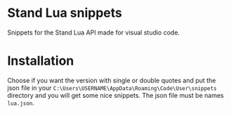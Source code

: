# Stand Lua snippets

Snippets for the Stand Lua API made for visual studio code.

# Installation

Choose if you want the version with single or double quotes and put the json file in your `C:\Users\USERNAME\AppData\Roaming\Code\User\snippets` directory and you will get some nice snippets. The json file must be names `lua.json`.
